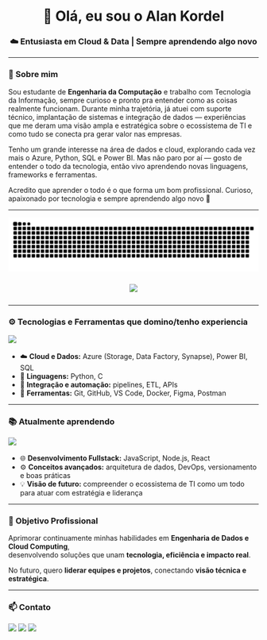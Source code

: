 <h1 align="center">👋 Olá, eu sou o Alan Kordel</h1>
<h3 align="center">☁️ Entusiasta em Cloud & Data | Sempre aprendendo algo novo</h3>

---

### 💼 Sobre mim

Sou estudante de **Engenharia da Computação** e trabalho com Tecnologia da Informação, sempre curioso e pronto pra entender como as coisas realmente funcionam.
Durante minha trajetória, já atuei com suporte técnico, implantação de sistemas e integração de dados — experiências que me deram uma visão ampla e estratégica sobre o ecossistema de TI e como tudo se conecta pra gerar valor nas empresas.

Tenho um grande interesse na área de dados e cloud, explorando cada vez mais o Azure, Python, SQL e Power BI.
Mas não paro por aí — gosto de entender o todo da tecnologia, então vivo aprendendo novas linguagens, frameworks e ferramentas.

Acredito que aprender o todo é o que forma um bom profissional. Curioso, apaixonado por tecnologia e sempre aprendendo algo novo 🚀

---
<img src="https://raw.githubusercontent.com/alankordel/alankordel/output/snake.svg" alt="Snake animation" />

###

<div align="center">
  <img src="https://visitor-badge.laobi.icu/badge?page_id=alankordel.alankordel&"  />
</div>

###

---

### ⚙️ Tecnologias e Ferramentas que domino/tenho experiencia

<p align="left">
  <img src="https://skillicons.dev/icons?i=python,c,mysql,azure,bi,git,github,vscode,figma,postman,docker" />
</p>

- ☁️ **Cloud e Dados:** Azure (Storage, Data Factory, Synapse), Power BI, SQL  
- 🐍 **Linguagens:** Python, C  
- 🧠 **Integração e automação:** pipelines, ETL, APIs  
- 🧩 **Ferramentas:** Git, GitHub, VS Code, Docker, Figma, Postman  

---

### 📚 Atualmente aprendendo

<p align="left">
  <img src="https://skillicons.dev/icons?i=js,nodejs,react,express,cpp" />
</p>

- 🌐 **Desenvolvimento Fullstack:** JavaScript, Node.js, React  
- ⚙️ **Conceitos avançados:** arquitetura de dados, DevOps, versionamento e boas práticas  
- 💡 **Visão de futuro:** compreender o ecossistema de TI como um todo para atuar com estratégia e liderança  

---

### 🎯 Objetivo Profissional

Aprimorar continuamente minhas habilidades em **Engenharia de Dados e Cloud Computing**,  
desenvolvendo soluções que unam **tecnologia, eficiência e impacto real**.  

No futuro, quero **liderar equipes e projetos**, conectando **visão técnica e estratégica**.

---

### 📫 Contato

<p align="left">
  <a href="mailto:alan.kordel@outlook.com.br"><img src="https://img.shields.io/badge/Gmail-D14836?style=for-the-badge&logo=gmail&logoColor=white" /></a>
  <a href="https://www.linkedin.com/in/alan-kordel-b3366115b/"><img src="https://img.shields.io/badge/LinkedIn-0A66C2?style=for-the-badge&logo=linkedin&logoColor=white" /></a>
  <a href="https://github.com/alankordel"><img src="https://img.shields.io/badge/GitHub-333333?style=for-the-badge&logo=github&logoColor=white" /></a>
</p>

